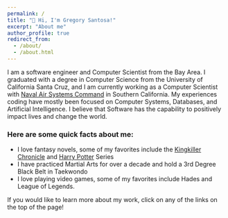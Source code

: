 ```yaml
---
permalink: /
title: "👋 Hi, I'm Gregory Santosa!"
excerpt: "About me"
author_profile: true
redirect_from: 
  - /about/
  - /about.html
---
```


I am a software engineer and Computer Scientist from the Bay Area. I graduated with a degree in Computer Science from the University of California Santa Cruz, and I am currently working as a Computer Scientist with [Naval Air Systems Command](https://www.navair.navy.mil/) in Southern California. My experiences coding have mostly been focused on Computer Systems, Databases, and Artificial Intelligence. I believe that Software has the capability to positively impact lives and change the world. 

### Here are some quick facts about me:
-  I love fantasy novels, some of my favorites include the [Kingkiller Chronicle](https://www.goodreads.com/book/show/186074.The_Name_of_the_Wind?from_search=true&from_srp=true&qid=8ESOvDC6zM&rank=1) and 
[Harry Potter](https://www.goodreads.com/book/show/42844155-harry-potter-and-the-sorcerer-s-stone?ref=nav_sb_ss_1_12) Series
-  I have practiced Martial Arts for over a decade and hold a 3rd Degree Black Belt in Taekwondo
-  I love playing video games, some of my favorites include Hades and League of Legends.

If you would like to learn more about my work, click on any of the links on the top of the page!
